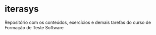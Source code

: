 # iterasys
Repositório com os conteúdos, exercícios e demais tarefas do curso de Formação de Teste Software
